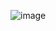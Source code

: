![image](https://user-images.githubusercontent.com/16078263/236824783-780c7b8b-941e-4a93-bd99-ed88b57753a7.png)
